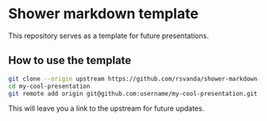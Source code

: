 # Shower markdown template

This repository serves as a template for future presentations.

## How to use the template

```sh
git clone --origin upstream https://github.com/rsvanda/shower-markdown-template.git my-cool-presentation
cd my-cool-presentation
git remote add origin git@github.com:username/my-cool-presentation.git
```

This will leave you a link to the upstream for future updates.